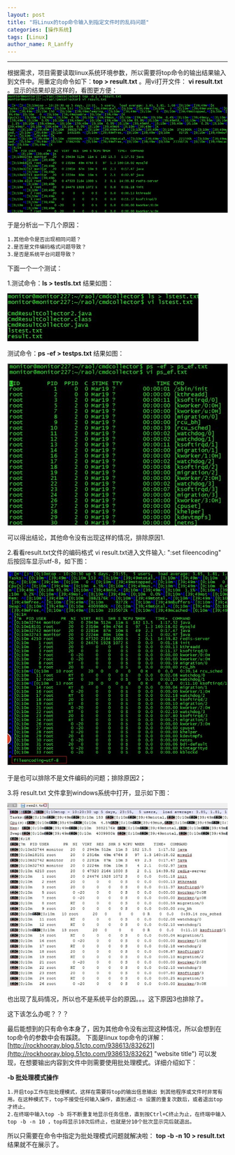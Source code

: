 ```yaml
---
layout: post
title: "将Linux的top命令输入到指定文件时的乱码问题"
categories: [操作系统]
tags: [Linux]
author_name: R_Lanffy
---
```

---

根据需求，项目需要读取linux系统环境参数，所以需要将top命令的输出结果输入到文件中。用重定向命令如下：**top > result.txt** 。用vi打开文件： **vi result.txt** 。显示的结果却是这样的，看图更方便：
![wrong1.jpg](/images/posts/2014-3-25/wrong1.jpg)


于是分析出一下几个原因：

	1.其他命令是否出现相同问题？
	2.是否是文件编码格式问题导致？
	3.是否是系统平台问题导致？
	
下面一个一个测试：

1.测试命令：**ls > testls.txt**
结果如图：

![lstest.jpg](/images/posts/2014-3-25/lstest.jpg)

测试命令：**ps -ef > testps.txt**
结果如图：

![ps_ef.jpg](/images/posts/2014-3-25/ps_ef.jpg)	

可以得出结论，其他命令没有出现这样的情况，排除原因1.

2.看看result.txt文件的编码格式
vi result.txt进入文件输入: ":set fileencoding" 后按回车显示utf-8，如下图：

![resultCoding.jpg](/images/posts/2014-3-25/resultCoding.jpg)

于是也可以排除不是文件编码的问题；排除原因2；

3.将 result.txt 文件拿到windows系统中打开，显示如下图：

![result_win.jpg](/images/posts/2014-3-25/result_win.jpg)

也出现了乱码情况，所以也不是系统平台的原因。。。这下原因3也排除了。

这下该怎么办呢？？？

最后能想到的只有命令本身了，因为其他命令没有出现这种情况，所以会想到在top命令的参数中会有蹊跷。
下面是linux top命令的详解：[http://rockhooray.blog.51cto.com/938613/832621](http://rockhooray.blog.51cto.com/938613/832621 "website title")
可以发现，在想要输出内容到文件中则需要使用批处理模式。详细介绍如下：

**-b 批处理模式操作**

	1.开启top工作在批处理模式，这样在需要将top的输出信息输出 到其他程序或文件时非常有用。在这种模式下，top不接受任何输入操作，直到通过-n 设置的重复次数后，或者退出top才终止。
	2.在终端中输入top -b 将不断重复地显示任务信息，直到按Ctrl+C终止为止，在终端中输入top -b -n 10 ，top将显示10次后终止，也就是分10个批次显示完后就退出。

所以只需要在命令中指定为批处理模式问题就解决啦： **top -b -n 10 > result.txt** 结果就不在展示了。


